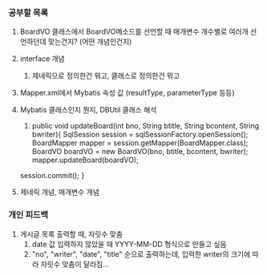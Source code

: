 ### 공부할 목록
1. BoardVO 클래스에서 BoardVO메소드를 선언할 때 
    매개변수 개수별로 여러개 선언하던데 맞는건지? (어떤 개념인건지)
2. interface 개념
   1. 제네릭으로 정의한건 뭐고, 클래스로 정의한건 뭐고 
3. Mapper.xml에서 Mybatis 속성 값 (resultType, parameterType 등등)
4. Mybatis 클래스인지 뭔지, DBUtil 클래스 해석
   1. public void updateBoard(int bno, String btitle, String bcontent, String bwriter){
      SqlSession session = sqlSessionFactory.openSession();
      BoardMapper mapper = session.getMapper(BoardMapper.class);
      BoardVO boardVO = new BoardVO(bno, btitle, bcontent, bwriter);
      mapper.updateBoard(boardVO);

   session.commit();
   }
5. 제네릭 개념, 매개변수 개념

### 개인 피드백
1. 게시글 목록 출력할 때, 자릿수 맞춤
   1. date 값 입력하지 않았을 때 YYYY-MM-DD 형식으로 만들고 싶음
   2. "no", "writer", "date", "title" 순으로 출력하는데, 입력한 writer의 크기에 따라 자릿수 맞춤이 달라짐...